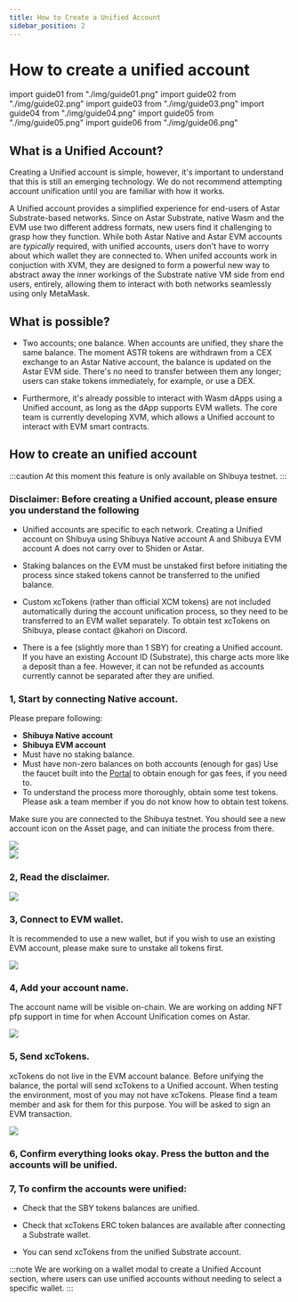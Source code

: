 ```yaml
---
title: How to Create a Unified Account
sidebar_position: 2
---
```

# How to create a unified account

import guide01 from "./img/guide01.png"
import guide02 from "./img/guide02.png"
import guide03 from "./img/guide03.png"
import guide04 from "./img/guide04.png"
import guide05 from "./img/guide05.png"
import guide06 from "./img/guide06.png"

## What is a Unified Account?

Creating a Unified account is simple, however, it's important to understand that this is still an emerging technology. We do not recommend attempting account unification until you are familiar with how it works.

A Unified account provides a simplified experience for end-users of Astar Substrate-based networks. Since on Astar Substrate, native Wasm and the EVM use two different address formats, new users find it challenging to grasp how they function. While both Astar Native and Astar EVM accounts are *typically* required, with unified accounts, users don't have to worry about which wallet they are connected to. When unifed accounts work in conjuction with XVM, they are designed to form a powerful new way to abstract away the inner workings of the Substrate native VM side from end users, entirely, allowing them to interact with both networks seamlessly using only MetaMask.

## What is possible?

- Two accounts; one balance. When accounts are unified, they share the same balance. The moment ASTR tokens are withdrawn from a CEX exchange to an Astar Native account, the balance is updated on the Astar EVM side. There's no need to transfer between them any longer; users can stake tokens immediately, for example, or use a DEX.

- Furthermore, it's already possible to interact with Wasm dApps using a Unified account, as long as the dApp supports EVM wallets. The core team is currently developing XVM, which allows a Unified account to interact with EVM smart contracts.

## How to create an unified account

:::caution
At this moment this feature is only available on Shibuya testnet.
:::

### Disclaimer: Before creating a Unified account, please ensure you understand the following

- Unified accounts are specific to each network. Creating a Unified account on Shibuya using Shibuya Native account A and Shibuya EVM account A does not carry over to Shiden or Astar.

- Staking balances on the EVM must be unstaked first before initiating the process since staked tokens cannot be transferred to the unified balance.

- Custom xcTokens (rather than official XCM tokens) are not included automatically during the account unification process, so they need to be transferred to an EVM wallet separately. To obtain test xcTokens on Shibuya, please contact @kahori on Discord.

- There is a fee (slightly more than 1 SBY) for creating a Unified account. If you have an existing Account ID (Substrate), this charge acts more like a deposit than a fee. However, it can not be refunded as accounts currently cannot be separated after they are unified.

### 1, Start by connecting Native account.

Please prepare following:

- **Shibuya Native account**
- **Shibuya EVM account**
- Must have no staking balance.
- Must have non-zero balances on both accounts (enough for gas) Use the faucet built into the [Portal](https://portal.astar.network) to obtain enough for gas fees, if you need to.
- To understand the process more thoroughly, obtain some test tokens. Please ask a team member if you do not know how to obtain test tokens.

Make sure you are connected to the Shibuya testnet. You should see a new account icon on the Asset page, and can initiate the process from there.

<div style={{textAlign: 'center'}}>
  <img src={guide01} style={{width: 600}} />
  </div>

<div style={{textAlign: 'center'}}>
  <img src={guide02} style={{width: 600}} />
  </div>

### 2, Read the disclaimer.

<div style={{textAlign: 'center'}}>
  <img src={guide03} style={{width: 450}} />
  </div>

### 3, Connect to EVM wallet.

It is recommended to use a new wallet, but if you wish to use an existing EVM account, please make sure to unstake all tokens first.

<div style={{textAlign: 'center'}}>
  <img src={guide04} style={{width: 450}} />
  </div>

### 4, Add your account name.

The account name will be visible on-chain. We are working on adding NFT pfp support in time for when Account Unification comes on Astar.

<div style={{textAlign: 'center'}}>
  <img src={guide05} style={{width: 450}} />
  </div>

### 5, Send xcTokens.

xcTokens do not live in the EVM account balance. Before unifying the balance, the portal will send xcTokens to a Unified account. When testing the environment, most of you may not have xcTokens. Please find a team member and ask for them for this purpose. You will be asked to sign an EVM transaction.

<div style={{textAlign: 'center'}}>
  <img src={guide06} style={{width: 450}} />
  </div>

### 6, Confirm everything looks okay. Press the button and the accounts will be unified.

### 7, To confirm the accounts were unified:

- Check that the SBY tokens balances are unified.

- Check that xcTokens ERC token balances are available after connecting a Substrate wallet.

- You can send xcTokens from the unified Substrate account.

:::note
We are working on a wallet modal to create a Unified Account section, where users can use unified accounts without needing to select a specific wallet.
:::
